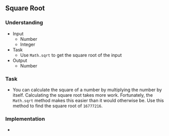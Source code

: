 ## Square Root

### Understanding
- Input
  + Number
  + Integer
- Task
  + Use `Math.sqrt` to get the square root of the input
- Output
  + Number

### Task
- You can calculate the square of a number by multiplying the number by itself. Calculating the square root takes more work. Fortunately, the `Math.sqrt` method makes this easier than it would otherwise be. Use this method to find the square root of `16777216`.

### Implementation
- 
